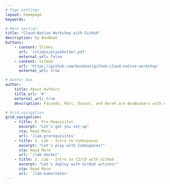 ```yaml
---
# Page settings
layout: homepage
keywords:

# Hero section
title: "Cloud-Native Workshop with GitHub"
description: by BoxBoat
buttons:
    - content: Slides
      url: '/slides/placeholder.pdf'
      external_url: false
    - content: GitHub
      url: 'https://github.com/boxboat/github-cloud-native-workshop'
      external_url: true

# Author box
author:
    title: About Authors
    title_url: '#'
    external_url: true
    description: Facundo, Marc, Daniel, and Derek are BoxBoaters with experience in all major clouds and modern CI/CD systems.

# Grid navigation
grid_navigation:
    - title: 0. Pre-Requisites
      excerpt: "Let's get you set-up"
      cta: Read More
      url: '/lab-prerequisites'
    - title: 1. Lab - Intro to Codespaces
      excerpt: "Let's play with Codespaces!"
      cta: Read More
      url: '/lab-docker'
    - title: 2. Lab - Intro to CI/CD with GitHub
      excerpt: "Let's deploy with GitHub actions!"
      cta: Read More
      url: '/lab-kubernetes'
---
```

